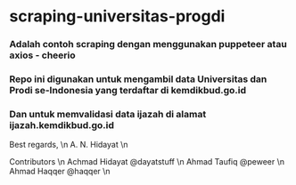 # scraping-universitas-progdi
### Adalah contoh scraping dengan menggunakan puppeteer atau axios - cheerio
### Repo ini digunakan untuk mengambil data Universitas dan Prodi se-Indonesia yang terdaftar di kemdikbud.go.id
### Dan untuk memvalidasi data ijazah di alamat ijazah.kemdikbud.go.id


Best regards, \n
A. N. Hidayat \n

Contributors \n
Achmad Hidayat @dayatstuff \n
Ahmad Taufiq @peweer \n
Ahmad Haqqer @haqqer \n
